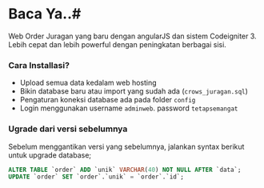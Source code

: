 # Baca Ya..#

Web Order Juragan yang baru dengan angularJS dan sistem Codeigniter 3. Lebih cepat dan lebih powerful dengan peningkatan berbagai sisi.

### Cara Installasi? ###

* Upload semua data kedalam web hosting
* Bikin database baru atau import yang sudah ada (`crows_juragan.sql`)
* Pengaturan koneksi database ada pada folder `config`
* Login menggunakan username `adminweb`. password `tetapsemangat`

### Ugrade dari versi sebelumnya ###
Sebelum menggantikan versi yang sebelumnya, jalankan syntax berikut untuk upgrade database;
````sql
ALTER TABLE `order` ADD `unik` VARCHAR(40) NOT NULL AFTER `data`;
UPDATE `order` SET `order`.`unik` = `order`.`id`;
````